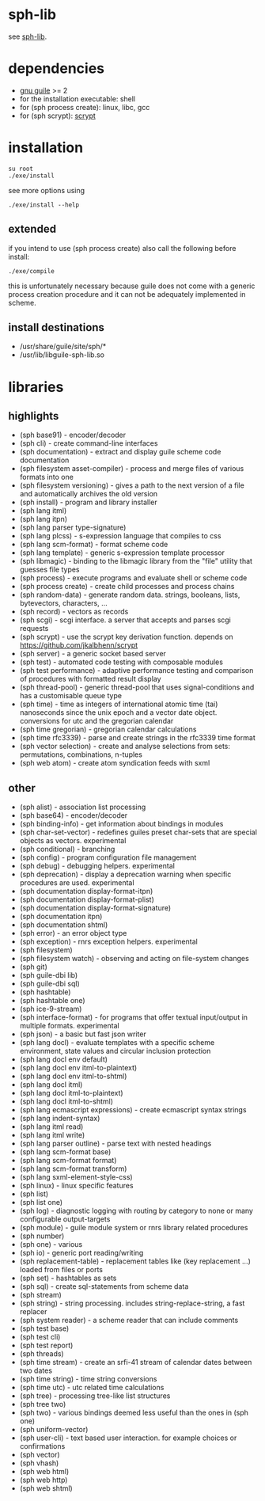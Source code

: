 # sph-lib
see [sph-lib](http://sph.mn/content/187).
# dependencies
* [gnu guile](https://www.gnu.org/software/guile/) >= 2
* for the installation executable: shell
* for (sph process create): linux, libc, gcc
* for (sph scrypt): [scrypt](https://github.com/jkalbhenn/scrypt)
# installation
```
su root
./exe/install
```
see more options using
```
./exe/install --help
```

## extended
if you intend to use (sph process create) also call the following before install:
```
./exe/compile
```

this is unfortunately necessary because guile does not come with a generic process creation procedure and it can not be adequately implemented in scheme.

## install destinations
* /usr/share/guile/site/sph/*
* /usr/lib/libguile-sph-lib.so

# libraries
## highlights
* (sph base91) - encoder/decoder
* (sph cli) - create command-line interfaces
* (sph documentation) - extract and display guile scheme code documentation
* (sph filesystem asset-compiler) - process and merge files of various formats into one
* (sph filesystem versioning) - gives a path to the next version of a file and automatically archives the old version
* (sph install) - program and library installer
* (sph lang itml)
* (sph lang itpn)
* (sph lang parser type-signature)
* (sph lang plcss) - s-expression language that compiles to css
* (sph lang scm-format) - format scheme code
* (sph lang template) - generic s-expression template processor
* (sph libmagic) - binding to the libmagic library from the "file" utility that guesses file types
* (sph process) - execute programs and evaluate shell or scheme code
* (sph process create) - create child processes and process chains
* (sph random-data) - generate random data. strings, booleans, lists, bytevectors, characters, ...
* (sph record) - vectors as records
* (sph scgi) - scgi interface. a server that accepts and parses scgi requests
* (sph scrypt) - use the scrypt key derivation function. depends on https://github.com/jkalbhenn/scrypt
* (sph server) - a generic socket based server
* (sph test) - automated code testing with composable modules
* (sph test performance) - adaptive performance testing and comparison of procedures with formatted result display
* (sph thread-pool) - generic thread-pool that uses signal-conditions and has a customisable queue type
* (sph time) - time as integers of international atomic time (tai) nanoseconds since the unix epoch and a vector date object. conversions for utc and the gregorian calendar
* (sph time gregorian) - gregorian calendar calculations
* (sph time rfc3339) - parse and create strings in the rfc3339 time format
* (sph vector selection) - create and analyse selections from sets: permutations, combinations, n-tuples
* (sph web atom) - create atom syndication feeds with sxml

## other
* (sph alist) - association list processing
* (sph base64) - encoder/decoder
* (sph binding-info) - get information about bindings in modules
* (sph char-set-vector) - redefines guiles preset char-sets that are special objects as vectors. experimental
* (sph conditional) - branching
* (sph config) - program configuration file management
* (sph debug) - debugging helpers. experimental
* (sph deprecation) - display a deprecation warning when specific procedures are used. experimental
* (sph documentation display-format-itpn)
* (sph documentation display-format-plist)
* (sph documentation display-format-signature)
* (sph documentation itpn)
* (sph documentation shtml)
* (sph error) - an error object type
* (sph exception) - rnrs exception helpers. experimental
* (sph filesystem)
* (sph filesystem watch) - observing and acting on file-system changes
* (sph git)
* (sph guile-dbi lib)
* (sph guile-dbi sql)
* (sph hashtable)
* (sph hashtable one)
* (sph ice-9-stream)
* (sph interface-format) - for programs that offer textual input/output in multiple formats. experimental
* (sph json) - a basic but fast json writer
* (sph lang docl) - evaluate templates with a specific scheme environment, state values and circular inclusion protection
* (sph lang docl env default)
* (sph lang docl env itml-to-plaintext)
* (sph lang docl env itml-to-shtml)
* (sph lang docl itml)
* (sph lang docl itml-to-plaintext)
* (sph lang docl itml-to-shtml)
* (sph lang ecmascript expressions) - create ecmascript syntax strings
* (sph lang indent-syntax)
* (sph lang itml read)
* (sph lang itml write)
* (sph lang parser outline) - parse text with nested headings
* (sph lang scm-format base)
* (sph lang scm-format format)
* (sph lang scm-format transform)
* (sph lang sxml-element-style-css)
* (sph linux) - linux specific features
* (sph list)
* (sph list one)
* (sph log) - diagnostic logging with routing by category to none or many configurable output-targets
* (sph module) - guile module system or rnrs library related procedures
* (sph number)
* (sph one) - various
* (sph io) - generic port reading/writing
* (sph replacement-table) - replacement tables like (key replacement ...) loaded from files or ports
* (sph set) - hashtables as sets
* (sph sql) - create sql-statements from scheme data
* (sph stream)
* (sph string) - string processing. includes string-replace-string, a fast replacer
* (sph system reader) - a scheme reader that can include comments
* (sph test base)
* (sph test cli)
* (sph test report)
* (sph threads)
* (sph time stream) - create an srfi-41 stream of calendar dates between two dates
* (sph time string) - time string conversions
* (sph time utc) - utc related time calculations
* (sph tree) - processing tree-like list structures
* (sph tree two)
* (sph two) - various bindings deemed less useful than the ones in (sph one)
* (sph uniform-vector)
* (sph user-cli) - text based user interaction. for example choices or confirmations
* (sph vector)
* (sph vhash)
* (sph web html)
* (sph web http)
* (sph web shtml)
